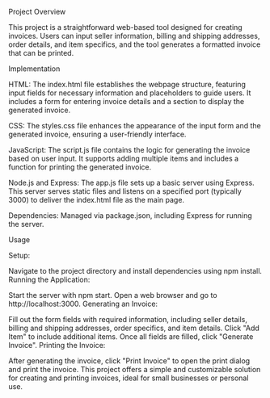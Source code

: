
Project Overview

This project is a straightforward web-based tool designed for creating invoices. Users can input seller information, billing and shipping addresses, order details, and item specifics, and the tool generates a formatted invoice that can be printed.

Implementation

HTML: The index.html file establishes the webpage structure, featuring input fields for necessary information and placeholders to guide users. It includes a form for entering invoice details and a section to display the generated invoice.

CSS: The styles.css file enhances the appearance of the input form and the generated invoice, ensuring a user-friendly interface.

JavaScript: The script.js file contains the logic for generating the invoice based on user input. It supports adding multiple items and includes a function for printing the generated invoice.

Node.js and Express: The app.js file sets up a basic server using Express. This server serves static files and listens on a specified port (typically 3000) to deliver the index.html file as the main page.

Dependencies: Managed via package.json, including Express for running the server.

Usage

Setup:

Navigate to the project directory and install dependencies using npm install.
Running the Application:

Start the server with npm start.
Open a web browser and go to http://localhost:3000.
Generating an Invoice:

Fill out the form fields with required information, including seller details, billing and shipping addresses, order specifics, and item details.
Click "Add Item" to include additional items.
Once all fields are filled, click "Generate Invoice".
Printing the Invoice:

After generating the invoice, click "Print Invoice" to open the print dialog and print the invoice.
This project offers a simple and customizable solution for creating and printing invoices, ideal for small businesses or personal use.
